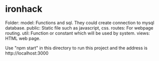# ironhack
Folder:
model: Functions and sql. They could create connection to mysql database. 
public: Static file such as javascript, css.
routes: For webpage routing.
util: Function or constant which will be used by system.
views: HTML web page.

Use "npm start" in this directory to run this project and the address is http://localhost:3000